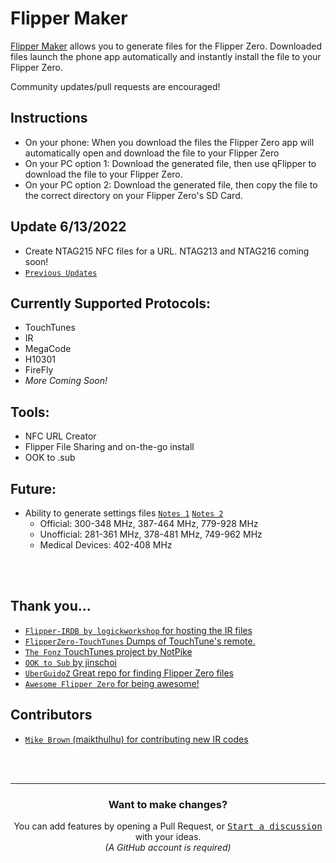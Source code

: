 # Flipper Maker
[Flipper Maker](https://flippermaker.github.io) allows you to generate files for the Flipper Zero. Downloaded files launch the phone app automatically and instantly install the file to your Flipper Zero.

Community updates/pull requests are encouraged!

## Instructions
* On your phone: When you download the files the Flipper Zero app will automatically open and download the file to your Flipper Zero
* On your PC option 1: Download the generated file, then use qFlipper to download the file to your Flipper Zero.
* On your PC option 2: Download the generated file, then copy the file to the correct directory on your Flipper Zero's SD Card.


## Update 6/13/2022
* Create NTAG215 NFC files for a URL. NTAG213 and NTAG216 coming soon!
* [`Previous Updates`](https://github.com/FlipperMaker/flippermaker.github.io/discussions/categories/updates)

## Currently Supported Protocols:
* TouchTunes
* IR
* MegaCode
* H10301
* FireFly
* *More Coming Soon!*

## Tools:
* NFC URL Creator
* Flipper File Sharing and on-the-go install
* OOK to .sub

## Future:
* Ability to generate settings files [`Notes 1`](https://github.com/UberGuidoZ/Flipper/tree/main/Sub-GHz/ext) [`Notes 2`](https://github.com/Eng1n33r/flipperzero-firmware/blob/dev/documentation/UniRFRemix.md)
  * Official: 300-348 MHz, 387-464 MHz, 779-928 MHz
  * Unofficial: 281-361 MHz, 378-481 MHz, 749-962 MHz
  * Medical Devices: 402-408 MHz


<br /><br />
## Thank you...
* [`Flipper-IRDB by logickworkshop` for hosting the IR files](https://github.com/logickworkshop/Flipper-IRDB)
* [`FlipperZero-TouchTunes` Dumps of TouchTune's remote.](https://github.com/jimilinuxguy/flipperzero-touchtunes)
* [`The Fonz` TouchTunes project by NotPike](https://github.com/notpike/The-Fonz)
* [`OOK to Sub` by jinschoi](https://gist.github.com/jinschoi/f39dbd82e4e3d99d32ab6a9b8dfc2f55)
* [`UberGuidoZ` Great repo for finding Flipper Zero files](https://github.com/UberGuidoZ)
* [`Awesome Flipper Zero` for being awesome!](https://github.com/djsime1/awesome-flipperzero)

## Contributors 
* [`Mike Brown` (maikthulhu) for contributing new IR codes](https://github.com/maikthulhu)

<br />
<br />

<hr>
<h3 align="center">Want to make changes?</h3>
<div align="center">
  You can add features by opening a Pull Request,
  or <kbd><a href="https://github.com/FlipperMaker/flippermaker.github.io/discussions/categories/ideas">Start a discussion</a></kbd> with your ideas.<br>
  <em>(A GitHub account is required)</em>
</div>
